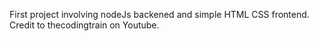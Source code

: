 First project involving nodeJs backened and simple HTML CSS frontend.
Credit to thecodingtrain on Youtube.
